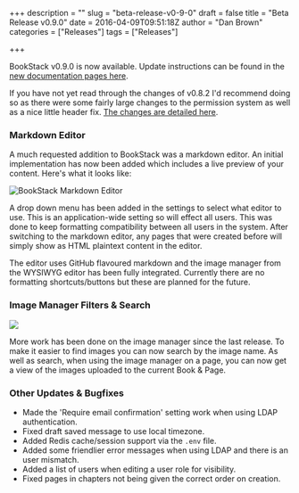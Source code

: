 +++
description = ""
slug = "beta-release-v0-9-0"
draft = false
title = "Beta Release v0.9.0"
date = 2016-04-09T09:51:18Z
author = "Dan Brown"
categories = ["Releases"]
tags = ["Releases"]

+++

BookStack v0.9.0 is now available. Update instructions can be found in the [new documentation pages here](https://www.bookstackapp.com/docs/admin/updates).

If you have not yet read through the changes of v0.8.2 I'd recommend doing so as there were some fairly large changes to the permission system as well as a nice little header fix. [The changes are detailed here](https://www.bookstackapp.com/blog/beta-release-v0-8-2/).

### Markdown Editor

A much requested addition to BookStack was a markdown editor. An initial implementation has now been added which includes a live preview of your content. Here's what it looks like:

![BookStack Markdown Editor](/blog/images/2016/04/BookStack-markdown-editor.png)

A drop down menu has been added in the settings to select what editor to use. This is an application-wide setting so will effect all users. This was done to keep formatting compatibility between all users in the system. After switching to the markdown editor, any pages that were created before will simply show as HTML plaintext content in the editor.

The editor uses GitHub flavoured markdown and the image manager from the WYSIWYG editor has been fully integrated. Currently there are no formatting shortcuts/buttons but these are planned for the future.

### Image Manager Filters & Search

![](/blog/images/2016/04/bookstack-image-manager-search.png)

More work has been done on the image manager since the last release. To make it easier to find images you can now search  by the image name. As well as search, when using the image manager on a page, you can now get a view of the images uploaded to the current Book & Page.

### Other Updates & Bugfixes

* Made the 'Require email confirmation' setting work when using LDAP authentication.
* Fixed draft saved message to use local timezone.
* Added Redis cache/session support via the `.env` file.
* Added some friendlier error messages when using LDAP and there is an user mismatch.
* Added a list of users when editing a user role for visibility.
* Fixed pages in chapters not being given the correct order on creation.